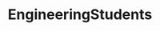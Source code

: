---
title: EngineeringStudents
crosslinks:
- youtubefactsbot
- xkcd
- livven
- u_imguralbumbot
- AskEngineers
- engineering
- AskReddit
- cscareerquestions
- botpopularitybot
- SuggestALaptop
- funny
- ECE
- trackers
- john_yukis_bots
- tmsbmeta
- matlab
- ChemicalEngineering
- softwaregore
- AFROTC
- laptops
---